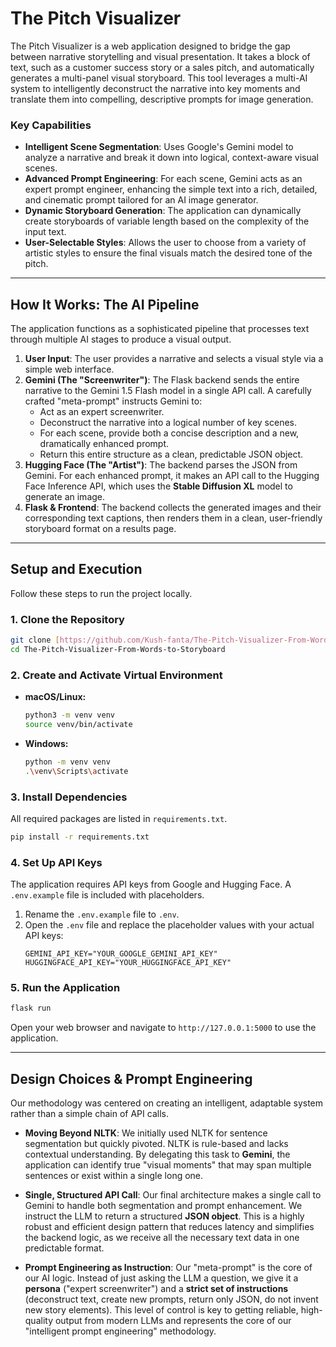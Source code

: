 # The Pitch Visualizer

The Pitch Visualizer is a web application designed to bridge the gap between narrative storytelling and visual presentation. It takes a block of text, such as a customer success story or a sales pitch, and automatically generates a multi-panel visual storyboard. This tool leverages a multi-AI system to intelligently deconstruct the narrative into key moments and translate them into compelling, descriptive prompts for image generation.

### Key Capabilities
* **Intelligent Scene Segmentation**: Uses Google's Gemini model to analyze a narrative and break it down into logical, context-aware visual scenes.
* **Advanced Prompt Engineering**: For each scene, Gemini acts as an expert prompt engineer, enhancing the simple text into a rich, detailed, and cinematic prompt tailored for an AI image generator.
* **Dynamic Storyboard Generation**: The application can dynamically create storyboards of variable length based on the complexity of the input text.
* **User-Selectable Styles**: Allows the user to choose from a variety of artistic styles to ensure the final visuals match the desired tone of the pitch.

---

## How It Works: The AI Pipeline

The application functions as a sophisticated pipeline that processes text through multiple AI stages to produce a visual output.

1.  **User Input**: The user provides a narrative and selects a visual style via a simple web interface.
2.  **Gemini (The "Screenwriter")**: The Flask backend sends the entire narrative to the Gemini 1.5 Flash model in a single API call. A carefully crafted "meta-prompt" instructs Gemini to:
    * Act as an expert screenwriter.
    * Deconstruct the narrative into a logical number of key scenes.
    * For each scene, provide both a concise description and a new, dramatically enhanced prompt.
    * Return this entire structure as a clean, predictable JSON object.
3.  **Hugging Face (The "Artist")**: The backend parses the JSON from Gemini. For each enhanced prompt, it makes an API call to the Hugging Face Inference API, which uses the **Stable Diffusion XL** model to generate an image.
4.  **Flask & Frontend**: The backend collects the generated images and their corresponding text captions, then renders them in a clean, user-friendly storyboard format on a results page.

---

## Setup and Execution

Follow these steps to run the project locally.

### 1. Clone the Repository
```bash
git clone [https://github.com/Kush-fanta/The-Pitch-Visualizer-From-Words-to-Storyboard.git](https://github.com/Kush-fanta/The-Pitch-Visualizer-From-Words-to-Storyboard.git)
cd The-Pitch-Visualizer-From-Words-to-Storyboard
```

### 2. Create and Activate Virtual Environment
* **macOS/Linux:**
    ```bash
    python3 -m venv venv
    source venv/bin/activate
    ```
* **Windows:**
    ```bash
    python -m venv venv
    .\venv\Scripts\activate
    ```

### 3. Install Dependencies
All required packages are listed in `requirements.txt`.
```bash
pip install -r requirements.txt
```

### 4. Set Up API Keys
The application requires API keys from Google and Hugging Face. A `.env.example` file is included with placeholders.

1.  Rename the `.env.example` file to `.env`.
2.  Open the `.env` file and replace the placeholder values with your actual API keys:
    ```
    GEMINI_API_KEY="YOUR_GOOGLE_GEMINI_API_KEY"
    HUGGINGFACE_API_KEY="YOUR_HUGGINGFACE_API_KEY"
    ```

### 5. Run the Application
```bash
flask run
```
Open your web browser and navigate to `http://127.0.0.1:5000` to use the application.

---

## Design Choices & Prompt Engineering

Our methodology was centered on creating an intelligent, adaptable system rather than a simple chain of API calls.

* **Moving Beyond NLTK**: We initially used NLTK for sentence segmentation but quickly pivoted. NLTK is rule-based and lacks contextual understanding. By delegating this task to **Gemini**, the application can identify true "visual moments" that may span multiple sentences or exist within a single long one.

* **Single, Structured API Call**: Our final architecture makes a single call to Gemini to handle both segmentation and prompt enhancement. We instruct the LLM to return a structured **JSON object**. This is a highly robust and efficient design pattern that reduces latency and simplifies the backend logic, as we receive all the necessary text data in one predictable format.

* **Prompt Engineering as Instruction**: Our "meta-prompt" is the core of our AI logic. Instead of just asking the LLM a question, we give it a **persona** ("expert screenwriter") and a **strict set of instructions** (deconstruct text, create new prompts, return only JSON, do not invent new story elements). This level of control is key to getting reliable, high-quality output from modern LLMs and represents the core of our "intelligent prompt engineering" methodology.

